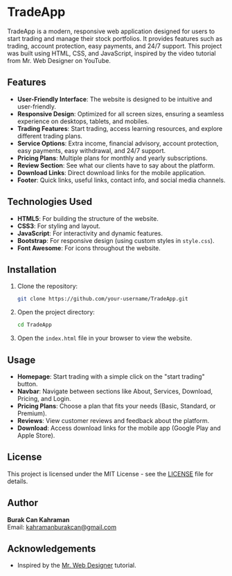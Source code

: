 # TradeApp

TradeApp is a modern, responsive web application designed for users to start trading and manage their stock portfolios. It provides features such as trading, account protection, easy payments, and 24/7 support. This project was built using HTML, CSS, and JavaScript, inspired by the video tutorial from Mr. Web Designer on YouTube.

## Features

- **User-Friendly Interface**: The website is designed to be intuitive and user-friendly.
- **Responsive Design**: Optimized for all screen sizes, ensuring a seamless experience on desktops, tablets, and mobiles.
- **Trading Features**: Start trading, access learning resources, and explore different trading plans.
- **Service Options**: Extra income, financial advisory, account protection, easy payments, easy withdrawal, and 24/7 support.
- **Pricing Plans**: Multiple plans for monthly and yearly subscriptions.
- **Review Section**: See what our clients have to say about the platform.
- **Download Links**: Direct download links for the mobile application.
- **Footer**: Quick links, useful links, contact info, and social media channels.

## Technologies Used

- **HTML5**: For building the structure of the website.
- **CSS3**: For styling and layout.
- **JavaScript**: For interactivity and dynamic features.
- **Bootstrap**: For responsive design (using custom styles in `style.css`).
- **Font Awesome**: For icons throughout the website.

## Installation

1. Clone the repository:
    ```bash
    git clone https://github.com/your-username/TradeApp.git
    ```

2. Open the project directory:
    ```bash
    cd TradeApp
    ```

3. Open the `index.html` file in your browser to view the website.

## Usage

- **Homepage**: Start trading with a simple click on the "start trading" button.
- **Navbar**: Navigate between sections like About, Services, Download, Pricing, and Login.
- **Pricing Plans**: Choose a plan that fits your needs (Basic, Standard, or Premium).
- **Reviews**: View customer reviews and feedback about the platform.
- **Download**: Access download links for the mobile app (Google Play and Apple Store).

## License

This project is licensed under the MIT License - see the [LICENSE](LICENSE) file for details.

## Author

**Burak Can Kahraman**  
Email: kahramanburakcan@gmail.com

## Acknowledgements

- Inspired by the [Mr. Web Designer](https://www.youtube.com/channel/UCbEHA7S2ZXx3uJbb1GzXvDQ) tutorial.
